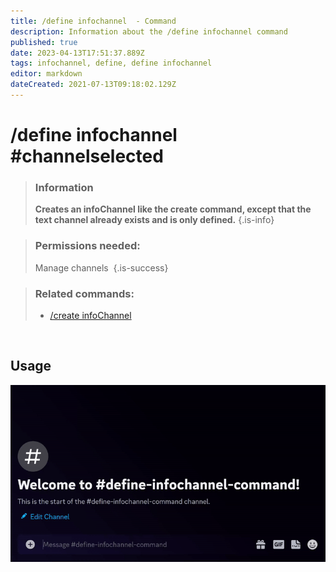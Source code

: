 ```yaml
---
title: /define infochannel  - Command
description: Information about the /define infochannel command
published: true
date: 2023-04-13T17:51:37.889Z
tags: infochannel, define, define infochannel
editor: markdown
dateCreated: 2021-07-13T09:18:02.129Z
---
```


# /define infochannel #channelselected

>### Information
>**Creates an infoChannel like the create command, except that the text channel already exists and is only defined.**
>{.is-info}

>### Permissions needed: 
>Manage channels 
>{.is-success}

>### Related commands:
>-   [/create infoChannel](/en/commands/create/infoChannel/)

<br>

## Usage

![](/new_define_infochannel.gif)